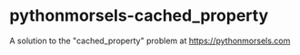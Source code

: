 # pythonmorsels-cached_property
A solution to the "cached_property" problem at https://pythonmorsels.com
